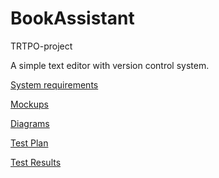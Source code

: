 # BookAssistant

TRTPO-project

A simple text editor with version control system.

[System requirements](https://github.com/TheStrudel/BookAssistant/blob/master/Documents/Requirements/SRS.md)

[Mockups](https://github.com/TheStrudel/BookAssistant/tree/master/Documents/Mockups)

[Diagrams](https://github.com/TheStrudel/BookAssistant/tree/master/Documents/Diagrams)

[Test Plan](https://github.com/TheStrudel/BookAssistant/tree/master/Documents/TestPlan.md)

[Test Results](https://github.com/TheStrudel/BookAssistant/tree/master/Documents/TestResults.md)

